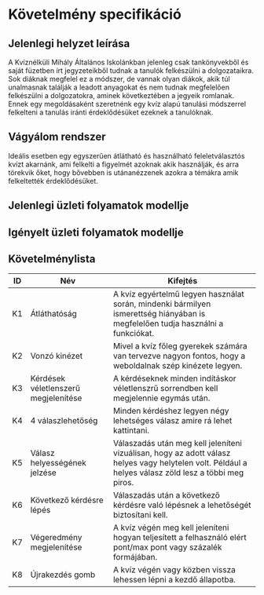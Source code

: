 # Követelmény specifikáció

## Jelenlegi helyzet leírása

A Kvíznélküli Mihály Általános Iskolánkban jelenleg csak tankönyvekből és saját füzetben írt jegyzeteikből tudnak a tanulók felkészülni a dolgozataikra. Sok diáknak megfelel ez a módszer, de vannak olyan diákok, akik túl unalmasnak találják a leadott anyagokat és nem tudnak megfelelően felkészülni a dolgozatokra, aminek következtében a jegyeik romlanak. Ennek egy megoldásaként szeretnénk egy kvíz alapú tanulási módszerrel felkelteni a tanulás iránti érdeklődésüket ezeknek a tanulóknak.

## Vágyálom rendszer

Ideális esetben egy egyszerűen átlátható és használható feleletválasztós kvízt akarnánk, ami felkelti a figyelmét azoknak akik használják, és arra törekvik őket, hogy bővebben is utánanézzenek azokra a témákra amik felkeltették érdeklődésüket.

## Jelenlegi üzleti folyamatok modellje

## Igényelt üzleti folyamatok modellje

## Követelménylista

| ID | Név | Kifejtés |
|----|-----|----------|
| K1 | Átláthatóság | A kvíz egyértelmű legyen használat során, mindenki bármilyen ismerettség hiányában is megfelelően tudja használni a funkciókat. |
| K2 | Vonzó kinézet | Mivel a kvíz főleg gyerekek számára van tervezve nagyon fontos, hogy a weboldalnak szép kinézete legyen. |
| K3 | Kérdések véletlenszerű megjelenítése | A kérdéseknek minden indításkor véletlenszrű sorrendben kell megjelennie egymás után. |
| K4 | 4 válaszlehetőség | Minden kérdéshez legyen négy lehetséges válasz amire rá lehet kattintani. |
| K5 | Válasz helyességének jelzése | Válaszadás után meg kell jeleníteni vizuálisan, hogy az adott válasz helyes vagy helytelen volt. Például a helyes válasz zöld lesz a többi meg piros.|
| K6 | Következő kérdésre lépés | Válaszadás után a következő kérdésre való lépésnek a lehetőségét biztosítani kell. |
| K7 | Végeredmény megjelenítése | A kvíz végén meg kell jeleníteni hogyan teljesített a felhasználó elért pont/max pont vagy százalék formájában. |
| K8 | Újrakezdés gomb | A kvíz végén vagy közben vissza lehessen lépni a kezdő állapotba.
